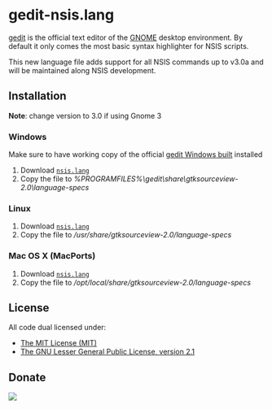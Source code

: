 # gedit-nsis.lang

[gedit][1] is the official text editor of the [GNOME][2] desktop environment. By default it only comes the most basic syntax highlighter for NSIS scripts.

This new language file adds support for all NSIS commands up to v3.0a and will be maintained along NSIS development.

## Installation

__Note__: change version to 3.0 if using Gnome 3

### Windows

Make sure to have working copy of the official [gedit Windows built][3] installed

1. Download [`nsis.lang`][4]
2. Copy the file to *%PROGRAMFILES%\gedit\share\gtksourceview-2.0\language-specs*

### Linux

1. Download [`nsis.lang`][4]
2. Copy the file to */usr/share/gtksourceview-2.0/language-specs*

### Mac OS X (MacPorts)

1. Download [`nsis.lang`][4]
2. Copy the file to */opt/local/share/gtksourceview-2.0/language-specs*

## License

All code dual licensed under:

* [The MIT License (MIT)][5]
* [The GNU Lesser General Public License, version 2.1][6]

## Donate

[<img src="https://raw.github.com/balupton/flattr-buttons/master/badge-89x18.gif" />](https://flattr.com/submit/auto?user_id=idleberg&url=https://github.com/idleberg/gedit-nsis.lang/&title=gedit-nsis.lang&description=Modern%20gedit%20syntax%20highlighter%20for%20NSIS%20scripts&language=en_GB&tags=nsis,gedit,syntax,highlighting,code&hidden=0&category=software)

[1]: http://projects.gnome.org/gedit/
[2]: http://www.gnome.org/
[3]: http://live.gnome.org/Gedit/Windows
[4]: http://raw.github.com/idleberg/gedit-nsis.lang/master/nsis.lang
[5]: http://opensource.org/licenses/MIT
[6]: http://opensource.org/licenses/lgpl-license